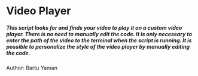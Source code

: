 # Video Player

##### This script looks for and finds your video to play it on a custom video player. There is no need to manually edit the code. It is only necessary to enter the path of the video to the terminal when the script is running. It is possible to personalize the style of the video player by manually editing the code.

Author: Bartu Yaman
